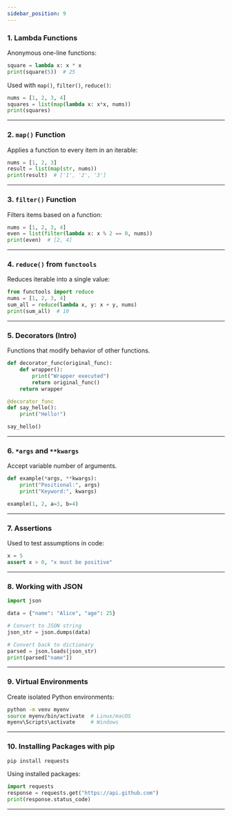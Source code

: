 ```yaml
---
sidebar_position: 9
---
```


<!-- ## Intermediate-Level Concepts -->

### 1. Lambda Functions

Anonymous one-line functions:

```python
square = lambda x: x * x
print(square(5))  # 25
```

Used with `map()`, `filter()`, `reduce()`:

```python
nums = [1, 2, 3, 4]
squares = list(map(lambda x: x*x, nums))
print(squares)
```

---

### 2. `map()` Function

Applies a function to every item in an iterable:

```python
nums = [1, 2, 3]
result = list(map(str, nums))
print(result)  # ['1', '2', '3']
```

---

### 3. `filter()` Function

Filters items based on a function:

```python
nums = [1, 2, 3, 4]
even = list(filter(lambda x: x % 2 == 0, nums))
print(even)  # [2, 4]
```

---

### 4. `reduce()` from `functools`

Reduces iterable into a single value:

```python
from functools import reduce
nums = [1, 2, 3, 4]
sum_all = reduce(lambda x, y: x + y, nums)
print(sum_all)  # 10
```

---

### 5. Decorators (Intro)

Functions that modify behavior of other functions.

```python
def decorator_func(original_func):
    def wrapper():
        print("Wrapper executed")
        return original_func()
    return wrapper

@decorator_func
def say_hello():
    print("Hello!")

say_hello()
```

---

### 6. `*args` and `**kwargs`

Accept variable number of arguments.

```python
def example(*args, **kwargs):
    print("Positional:", args)
    print("Keyword:", kwargs)

example(1, 2, a=3, b=4)
```

---

### 7. Assertions

Used to test assumptions in code:

```python
x = 5
assert x > 0, "x must be positive"
```

---

### 8. Working with JSON

```python
import json

data = {"name": "Alice", "age": 25}

# Convert to JSON string
json_str = json.dumps(data)

# Convert back to dictionary
parsed = json.loads(json_str)
print(parsed["name"])
```

---

### 9. Virtual Environments

Create isolated Python environments:

```bash
python -m venv myenv
source myenv/bin/activate  # Linux/macOS
myenv\Scripts\activate     # Windows
```

---

### 10. Installing Packages with pip

```bash
pip install requests
```

Using installed packages:

```python
import requests
response = requests.get("https://api.github.com")
print(response.status_code)
```

---
